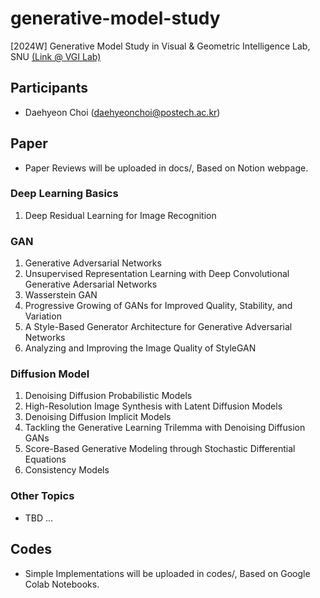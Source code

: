 # generative-model-study
[2024W] Generative Model Study in Visual & Geometric Intelligence Lab, SNU [(Link @ VGI Lab)](jaesik.info)

## Participants
- Daehyeon Choi (daehyeonchoi@postech.ac.kr)

## Paper
- Paper Reviews will be uploaded in docs/, Based on Notion webpage.
  
### Deep Learning Basics 
1. Deep Residual Learning for Image Recognition

### GAN 
1. Generative Adversarial Networks
2. Unsupervised Representation Learning with Deep Convolutional Generative Adersarial Networks
3. Wasserstein GAN
4. Progressive Growing of GANs for Improved Quality, Stability, and Variation
5. A Style-Based Generator Architecture for Generative Adversarial Networks
6. Analyzing and Improving the Image Quality of StyleGAN

### Diffusion Model 
1. Denoising Diffusion Probabilistic Models
2. High-Resolution Image Synthesis with Latent Diffusion Models
3. Denoising Diffusion Implicit Models
4. Tackling the Generative Learning Trilemma with Denoising Diffusion GANs
5. Score-Based Generative Modeling through Stochastic Differential Equations
6. Consistency Models

### Other Topics
- TBD ...

## Codes
- Simple Implementations will be uploaded in codes/, Based on Google Colab Notebooks.
  
